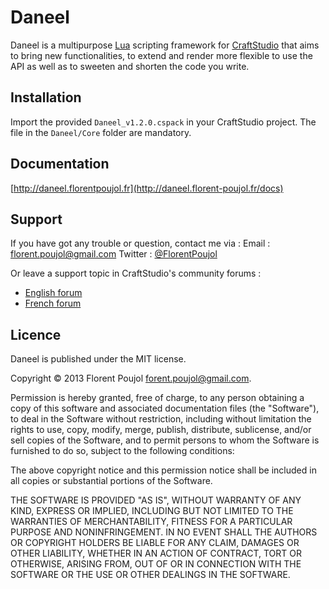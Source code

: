 [craftstudio]: http://craftstud.io

# Daneel

Daneel is a multipurpose [Lua](http://www.lua.org) scripting framework for [CraftStudio][] that aims to bring new functionalities, to extend and render more flexible to use the API as well as to sweeten and shorten the code you write.


## Installation

Import the provided `Daneel_v1.2.0.cspack` in your CraftStudio project.
The file in the `Daneel/Core` folder are mandatory.


## Documentation

[http://daneel.florentpoujol.fr](http://daneel.florent-poujol.fr/docs) 


## Support

If you have got any trouble or question, contact me via : 
Email   : florent.poujol@gmail.com
Twitter : [@FlorentPoujol](https://twitter.com/FlorentPoujol) 

Or leave a support topic in CraftStudio's community forums : 

- [English forum](http://www.craftstudioforums.net/index.php?forums/help-with-scripting.30)
- [French forum](http://www.craftstudio.fr/forum/viewforum.php?f=4)


## Licence

Daneel is published under the MIT license.

Copyright © 2013 Florent Poujol <forent.poujol@gmail.com>.

Permission is hereby granted, free of charge, to any person obtaining a copy
of this software and associated documentation files (the "Software"), to deal
in the Software without restriction, including without limitation the rights
to use, copy, modify, merge, publish, distribute, sublicense, and/or sell
copies of the Software, and to permit persons to whom the Software is
furnished to do so, subject to the following conditions:

The above copyright notice and this permission notice shall be included in
all copies or substantial portions of the Software.

THE SOFTWARE IS PROVIDED "AS IS", WITHOUT WARRANTY OF
ANY KIND, EXPRESS OR IMPLIED, INCLUDING BUT NOT LIMITED
TO THE WARRANTIES OF MERCHANTABILITY, FITNESS FOR A
PARTICULAR PURPOSE AND NONINFRINGEMENT.  IN NO EVENT
SHALL THE AUTHORS OR COPYRIGHT HOLDERS BE LIABLE FOR
ANY CLAIM, DAMAGES OR OTHER LIABILITY, WHETHER IN AN
ACTION OF CONTRACT, TORT OR OTHERWISE, ARISING FROM,
OUT OF OR IN CONNECTION WITH THE SOFTWARE OR THE USE
OR OTHER DEALINGS IN THE SOFTWARE.

